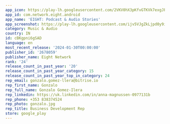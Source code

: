 ```yaml
---
app_icon: https://play-lh.googleusercontent.com/2VKV0hX3pKfvGTKVk7exgJFQggk0-wgJw4akfzUVA3qqMCWy1H9cRYdCTCm8rvEdpJ8
app_id: com.network.eight.android
app_name: 'EIGHT: Podcast & Audio Stories'
app_screenshot: https://play-lh.googleusercontent.com/ijv5VJgZkLjpd0y9imGV6zQwsDUIE8YoOkuODsb5AN5aGPWUdXPk0FSpsTeJzvmpcMI
category: Music & Audio
country: IN
id: cBKgpni6gSAD
language: en
most_recent_release: '2024-01-30T00:00:00'
publisher_id: '2678059'
publisher_name: Eight Network
rank: '24'
release_count_in_past_year: '20'
release_count_in_past_year_category: 15
release_count_in_past_year_top_in_category: 24
rep_email: gonzalo.gomez-llera@bitrise.io
rep_first_name: Gonzalo
rep_full_name: Gonzalo Gomez-Ilera
rep_linkedin: https://uk.linkedin.com/in/anna-magnussen-0977131b
rep_phone: +353 838374524
rep_photo: gonzalo.jpg
rep_title: Business Development Rep
store: google_play
---
```

